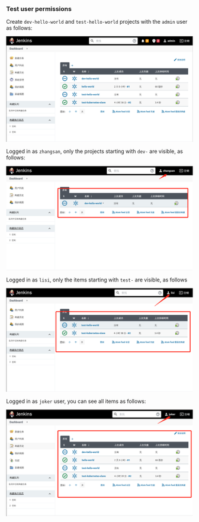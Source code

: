 ### Test user permissions

Create `dev-hello-world` and `test-hello-world` projects with the `admin` user as follows:

![图片描述](assets/lab-configuring-jenkins-users,-permissions,-and-plugins-7-0.png)

Logged in as `zhangsan`, only the projects starting with `dev-` are visible, as follows:

![图片描述](assets/lab-configuring-jenkins-users,-permissions,-and-plugins-7-1.png)

Logged in as `lisi`, only the items starting with `test-` are visible, as follows

![图片描述](assets/lab-configuring-jenkins-users,-permissions,-and-plugins-7-2.png)

Logged in as `joker` user, you can see all items as follows:

![图片描述](assets/lab-configuring-jenkins-users,-permissions,-and-plugins-7-3.png)
